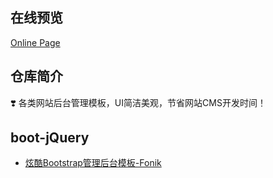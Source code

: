 ## 在线预览

[Online Page](https://sunyctf.github.io/back-end-template/)

## 仓库简介

❣️ 各类网站后台管理模板，UI简洁美观，节省网站CMS开发时间！

## boot-jQuery

- [炫酷Bootstrap管理后台模板-Fonik](https://sunyctf.github.io/back-end-template/炫酷Bootstrap管理后台模板-Fonik/index.html)

